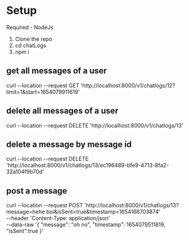 # Setup
Required - NodeJs

1. Clone the repo
2. cd chatLogs
3. npm i


## get all messages of a user

curl --location --request GET 'http://localhost:8000/v1/chatlogs/12?limit=1&start=1654079911619'

## delete all messages of a user 

curl --location --request DELETE 'http://localhost:8000/v1/chatlogs/13'

## delete a message by message id

curl --location --request DELETE 'http://localhost:8000/v1/chatlogs/13/ec196489-bfe9-4713-8fa2-32a104f9b70d'

## post a message

curl --location --request POST 'http://localhost:8000/v1/chatlogs/13?message=hehe boi&isSent=true&timestamp=1654166703874' \
--header 'Content-Type: application/json' \
--data-raw '{
    "message": "oh no",
    "timestamp": 1654079511819,
    "isSent":true
}'
